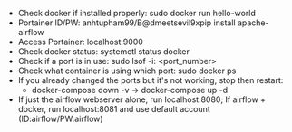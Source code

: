 - Check docker if installed properly: sudo docker run hello-world
- Portainer ID/PW: anhtupham99/B@dmeetsevil9xpip install apache-airflow
- Access Portainer: localhost:9000
- Check docker status: systemctl status docker
- Check if a port is in use: sudo lsof -i: <port_number>
- Check what container is using which port: sudo docker ps
- If you already changed the ports but it's not working, stop then restart:
    + docker-compose down -v -> docker-compose up -d
- If just the airflow webserver alone, run localhost:8080; If airflow + docker, run localhost:8081 and use default account (ID:airflow/PW:airflow)

